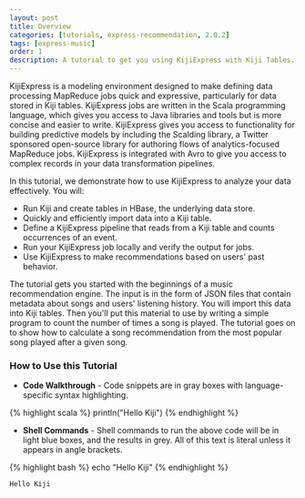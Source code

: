 ```yaml
---
layout: post
title: Overview
categories: [tutorials, express-recommendation, 2.0.2]
tags: [express-music]
order: 1
description: A tutorial to get you using KijiExpress with Kiji Tables.
---
```


KijiExpress is a modeling environment designed to make defining data processing MapReduce
jobs quick and expressive, particularly for data stored in Kiji tables. KijiExpress jobs
are written in the Scala programming language, which gives you access to Java libraries and
tools but is more concise and easier to write. KijiExpress gives you access to functionality for
building predictive models by including the Scalding library, a Twitter sponsored open-source library
for authoring flows of analytics-focused MapReduce jobs.
KijiExpress is integrated with Avro to give you access to complex records in your data
transformation pipelines.

In this tutorial, we demonstrate how to use KijiExpress to analyze your data effectively. You will:

* Run Kiji and create tables in HBase, the underlying data store.
* Quickly and efficiently import data into a Kiji table.
* Define a KijiExpress pipeline that reads from a Kiji table and counts occurrences of an event.
* Run your KijiExpress job locally and verify the output for jobs.
* Use KijiExpress to make recommendations based on users' past behavior.

The tutorial gets you started with the beginnings of a music recommendation engine. The input is in
the form of JSON files that contain metadata about songs and users' listening history. You will import this
data into Kiji tables. Then you'll put this material to use
by writing a simple program to count the number of times a song is played. The tutorial
goes on to show how to calculate a song recommendation from the most popular song played
after a given song.

### How to Use this Tutorial

* **Code Walkthrough** - Code snippets are in gray boxes with language-specific syntax highlighting.

{% highlight scala %}
println("Hello Kiji")
{% endhighlight %}

* **Shell Commands** - Shell commands to run the above code will be in light blue boxes, and the results in grey.
All of this text is literal unless it appears in angle brackets.

<div class="userinput">
{% highlight bash %}
echo "Hello Kiji"
{% endhighlight %}
</div>

    Hello Kiji


